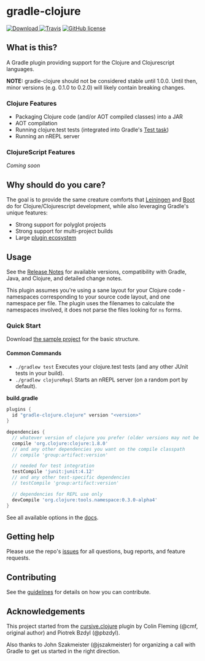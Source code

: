# gradle-clojure

[![Download](https://api.bintray.com/packages/gradle-clojure/maven/gradle-clojure/images/download.svg) ](https://bintray.com/gradle-clojure/maven/gradle-clojure/_latestVersion)
[![Travis](https://img.shields.io/travis/gradle-clojure/gradle-clojure.svg?style=flat-square)](https://travis-ci.org/gradle-clojure/gradle-clojure)
[![GitHub license](https://img.shields.io/github/license/gradle-clojure/gradle-clojure.svg?style=flat-square)](https://github.com/gradle-clojure/gradle-clojure/blob/master/LICENSE)

## What is this?

A Gradle plugin providing support for the Clojure and Clojurescript languages.

**NOTE:** gradle-clojure should not be considered stable until 1.0.0. Until then, minor versions (e.g. 0.1.0 to 0.2.0) will likely contain breaking changes.

### Clojure Features

- Packaging Clojure code (and/or AOT compiled classes) into a JAR
- AOT compilation
- Running clojure.test tests (integrated into Gradle's [Test task](https://docs.gradle.org/current/dsl/org.gradle.api.tasks.testing.Test.html))
- Running an nREPL server

### ClojureScript Features

_Coming soon_

## Why should do you care?

The goal is to provide the same creature comforts that [Leiningen](http://leiningen.org/) and [Boot](http://boot-clj.com/) do for Clojure/Clojurescript development, while also leveraging Gradle's unique features:

- Strong support for polyglot projects
- Strong support for multi-project builds
- Large [plugin ecosystem](https://plugins.gradle.org)

## Usage

See the [Release Notes](https://github.com/gradle-clojure/gradle-clojure/releases) for available versions, compatibility with Gradle, Java, and Clojure, and detailed change notes.

This plugin assumes you're using a sane layout for your Clojure code - namespaces corresponding
to your source code layout, and one namespace per file. The plugin uses the filenames to
calculate the namespaces involved, it does not parse the files looking for `ns` forms.

### Quick Start

Download [the sample project](https://github.com/gradle-clojure/gradle-clojure-samples) for the basic structure.

#### Common Commands

- `./gradlew test` Executes your clojure.test tests (and any other JUnit tests in your build).
- `./gradlew clojureRepl` Starts an nREPL server (on a random port by default).

**build.gradle**

```groovy
plugins {
  id "gradle-clojure.clojure" version "<version>"
}

dependencies {
  // whatever version of clojure you prefer (older versions may not be compatible)
  compile 'org.clojure:clojure:1.8.0'
  // and any other dependencies you want on the compile classpath
  // compile 'group:artifact:version'

  // needed for test integration
  testCompile 'junit:junit:4.12'
  // and any other test-specific dependencies
  // testCompile 'group:artifact:version'

  // dependencies for REPL use only
  devCompile 'org.clojure:tools.namespace:0.3.0-alpha4'
}
```

See all available options in the [docs](docs/README.md).

## Getting help

Please use the repo's [issues](https://github.com/gradle-clojure/gradle-clojure/issues) for all questions, bug reports, and feature requests.

## Contributing

See the [guidelines](.github/CONTRIBUTING.md) for details on how you can contribute.

## Acknowledgements

This project started from the [cursive.clojure](https://github.com/cursive-ide/gradle-clojure) plugin by Colin Fleming (@cmf, original author) and Piotrek Bzdyl (@pbzdyl).

Also thanks to John Szakmeister (@jszakmeister) for organizing a call with Gradle to get us started in the right direction.
